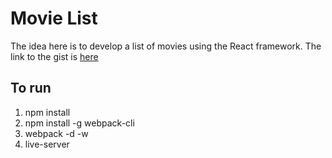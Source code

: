 # Movie List

The idea here is to develop a list of movies using the React framework. The link to the gist is [here](https://gist.github.com/beth/3e7eb34ff1a46b674d40ece896c593c2)

## To run

1. npm install
2. npm install -g webpack-cli
2. webpack -d -w
3. live-server
